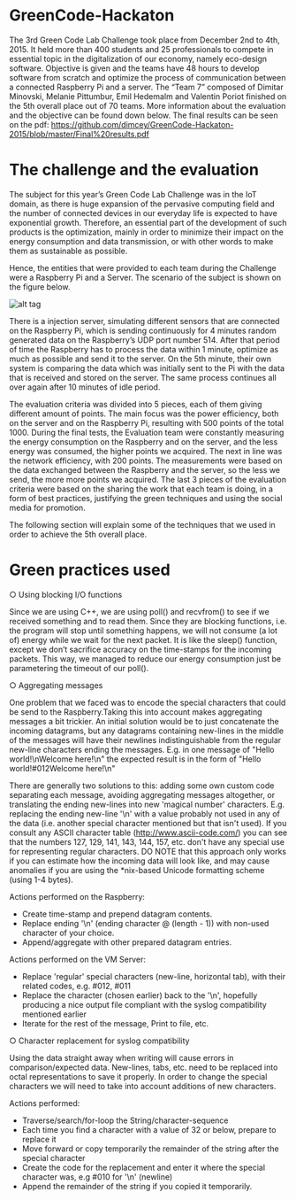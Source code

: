 # GreenCode-Hackaton
The 3rd Green Code Lab Challenge took place from December 2nd to 4th, 2015. It held more than 400 students and 25 professionals to compete in essential topic in the digitalization of our economy, namely eco-design software. Objective is given and the teams have 48 hours to develop software from scratch and optimize the process of communication between a connected Raspberry Pi and a server. The “Team 7” composed of Dimitar Minovski, Melanie Pittumbur, Emil Hedemalm and Valentin Poriot finished on the 5th overall place out of 70 teams. More information about the evaluation and the objective can be found down below. The final results can be seen on the pdf: https://github.com/dimcey/GreenCode-Hackaton-2015/blob/master/Final%20results.pdf


# The challenge and the evaluation
The subject for this year’s Green Code Lab Challenge was in the IoT domain, as there is huge expansion of the pervasive computing field and the number of connected devices in our everyday life is expected to have exponential growth. Therefore, an essential part of the development of such products is the optimization, mainly in order to minimize their impact on the energy consumption and data transmission, or with other words to make them as sustainable as possible. 

Hence, the entities that were provided to each team during the Challenge were a Raspberry Pi and a Server. The scenario of the subject is shown on the figure below.

![alt tag](https://github.com/dimcey/GreenCode-Hackaton-2015/blob/master/Task.png)

There is a injection server, simulating different sensors that are connected on the Raspberry Pi, which is sending continuously for 4 minutes random generated data on the Raspberry’s UDP port number 514. After that period of time the Raspberry has to process the data within 1 minute, optimize as much as possible and send it to the server. On the 5th minute, their own system is comparing the data which was initially sent to the Pi with the data that is received and stored on the server. The same process continues all over again after 10 minutes of idle period.

The evaluation criteria was divided into 5 pieces, each of them giving different amount of points. The main focus was the power efficiency, both on the server and on the Raspberry Pi, resulting with 500 points of the total 1000. During the final tests, the Evaluation team were constantly measuring the energy consumption on the Raspberry and on the server, and the less energy was consumed, the higher points we acquired. The next in line was the network efficiency, with 200 points. The measurements were based on the data exchanged between the Raspberry and the server, so the less we send, the more more points we acquired. The last 3 pieces of the evaluation criteria were based on the sharing the work that each team is doing, in a form of best practices, justifying the green techniques and using the social media for promotion. 

The following section will explain some of the techniques that we used in order to achieve the 5th overall place.

# Green practices used
○	 Using blocking I/O functions

Since we are using C++, we are using poll() and recvfrom() to see if we received something and to read them. Since they are blocking functions, i.e. the program will stop until something happens, we will not consume (a lot of) energy while we wait for the next packet. It is like the sleep() function, except we don’t sacrifice accuracy on the time-stamps for the incoming packets.
This way, we managed to reduce our energy consumption just be parametering the timeout of our poll().

○	 Aggregating messages

One problem that we faced was to encode the special characters that could be send to the Raspberry.Taking this into account makes aggregating messages a bit trickier. An initial solution would be to just concatenate the incoming datagrams, but any datagrams containing new-lines in the middle of the messages will have their newlines indistinguishable from the regular new-line characters ending the messages.
E.g. in one message of "Hello world!\nWelcome here!\n" the expected result is in the form of "Hello world!#012Welcome here!\n"

There are generally two solutions to this: adding some own custom code separating each message, avoiding aggregating messages altogether, or translating the ending new-lines into new 'magical number' characters. E.g. replacing the ending new-line '\n' with a value probably not used in any of the data (i.e. another special character mentioned but that isn't used). If you consult any ASCII character table (http://www.ascii-code.com/) you can see that the numbers 127, 129, 141, 143, 144, 157, etc. don't have any special use for representing regular characters.	
DO NOTE that this approach only works if you can estimate how the incoming data will look like, and may cause anomalies if you are using the *nix-based Unicode formatting scheme (using 1-4 bytes).

Actions performed on the Raspberry:
- Create time-stamp and prepend datagram contents.
- Replace ending '\n' (ending character @ (length - 1)) with non-used character of your choice.
- Append/aggregate with other prepared datagram entries.

Actions performed on the VM Server:
- Replace 'regular' special characters (new-line, horizontal tab), with their related codes, e.g. #012, #011
- Replace the character (chosen earlier) back to the '\n', hopefully producing a nice output file compliant with the syslog compatibility mentioned earlier 
- Iterate for the rest of the message, Print to file, etc.

○	 Character replacement for syslog compatibility 

Using the data straight away when writing will cause errors in comparison/expected data. New-lines, tabs, etc. need to be replaced into octal representations to save it properly. In order to change the special characters we will need to take into account additions of new characters.

Actions performed:
- Traverse/search/for-loop the String/character-sequence
- Each time you find a character with a value of 32 or below, prepare to replace it
- Move forward or copy temporarily the remainder of the string after the special character
- Create the code for the replacement and enter it where the special character was, e.g #010 for '\n' (newline)
- Append the remainder of the string if you copied it temporarily.

